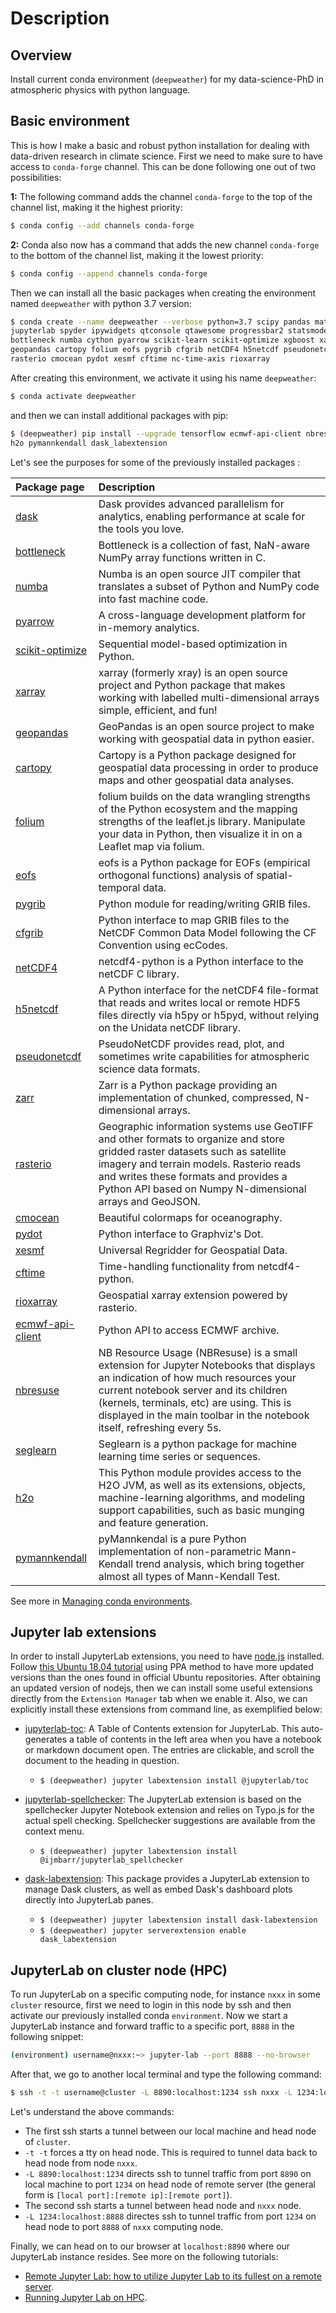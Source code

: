 # Description

## Overview

Install current conda environment (`deepweather`) for my data-science-PhD in atmospheric physics with python language.

## Basic environment

This is how I make a basic and robust python installation for dealing with data-driven research in climate science. First we need to make sure to have access to ```conda-forge``` channel. This can be done following one out of two possibilities:

**1:** The following command adds the channel `conda-forge` to the top of the channel list, making it the highest priority:
```sh
$ conda config --add channels conda-forge
```
**2:** Conda also now has a command that adds the new channel `conda-forge` to the bottom of the channel list, making it the lowest priority:
```sh
$ conda config --append channels conda-forge
```

Then we can install all the basic packages when creating the environment named `deepweather` with python 3.7 version:
```sh
$ conda create --name deepweather --verbose python=3.7 scipy pandas matplotlib seaborn \
jupyterlab spyder ipywidgets qtconsole qtawesome progressbar2 statsmodels dask \
bottleneck numba cython pyarrow scikit-learn scikit-optimize xgboost xarray \
geopandas cartopy folium eofs pygrib cfgrib netCDF4 h5netcdf pseudonetcdf zarr \
rasterio cmocean pydot xesmf cftime nc-time-axis rioxarray
```
After creating this environment, we activate it using his name ```deepweather```:
```sh
$ conda activate deepweather
```
and then we can install additional packages with pip:
```sh
$ (deepweather) pip install --upgrade tensorflow ecmwf-api-client nbresuse seglearn \
h2o pymannkendall dask_labextension
```

Let's see the purposes for some of the previously installed packages :

| Package page| Description |
|:---|:---|
| [dask](https://dask.org/) | Dask provides advanced parallelism for analytics, enabling performance at scale for the tools you love. |
| [bottleneck](https://github.com/pydata/bottleneck) | Bottleneck is a collection of fast, NaN-aware NumPy array functions written in C. |
| [numba](http://numba.pydata.org/) | Numba is an open source JIT compiler that translates a subset of Python and NumPy code into fast machine code. |
| [pyarrow](https://arrow.apache.org/) | A cross-language development platform for in-memory analytics. |
| [scikit-optimize](https://scikit-optimize.github.io/stable/index.html) | Sequential model-based optimization in Python. |
| [xarray](http://xarray.pydata.org/en/stable/) | xarray (formerly xray) is an open source project and Python package that makes working with labelled multi-dimensional arrays simple, efficient, and fun! |
| [geopandas](https://geopandas.org/) | GeoPandas is an open source project to make working with geospatial data in python easier. |
| [cartopy](https://scitools.org.uk/cartopy/docs/latest/) | Cartopy is a Python package designed for geospatial data processing in order to produce maps and other geospatial data analyses. |
| [folium](https://python-visualization.github.io/folium/) | folium builds on the data wrangling strengths of the Python ecosystem and the mapping strengths of the leaflet.js library. Manipulate your data in Python, then visualize it in on a Leaflet map via folium. |
| [eofs](https://ajdawson.github.io/eofs/latest/) | eofs is a Python package for EOFs (empirical orthogonal functions) analysis of spatial-temporal data. |
| [pygrib](https://github.com/jswhit/pygrib) | Python module for reading/writing GRIB files. |
| [cfgrib](https://github.com/ecmwf/cfgrib) | Python interface to map GRIB files to the NetCDF Common Data Model following the CF Convention using ecCodes. |
| [netCDF4](https://github.com/Unidata/netcdf4-python) | netcdf4-python is a Python interface to the netCDF C library. |
| [h5netcdf](https://github.com/shoyer/h5netcdf) | A Python interface for the netCDF4 file-format that reads and writes local or remote HDF5 files directly via h5py or h5pyd, without relying on the Unidata netCDF library. |
| [pseudonetcdf](https://github.com/barronh/pseudonetcdf) | PseudoNetCDF provides read, plot, and sometimes write capabilities for atmospheric science data formats. |
| [zarr](https://zarr.readthedocs.io/en/stable/) | Zarr is a Python package providing an implementation of chunked, compressed, N-dimensional arrays. |
| [rasterio](https://rasterio.readthedocs.io/en/latest/) | Geographic information systems use GeoTIFF and other formats to organize and store gridded raster datasets such as satellite imagery and terrain models. Rasterio reads and writes these formats and provides a Python API based on Numpy N-dimensional arrays and GeoJSON. |
| [cmocean](https://github.com/matplotlib/cmocean) | Beautiful colormaps for oceanography. |
| [pydot](https://github.com/pydot/pydot) | Python interface to Graphviz's Dot. |
| [xesmf](https://xesmf.readthedocs.io/en/latest/) | Universal Regridder for Geospatial Data. |
| [cftime](https://github.com/unidata/cftime) | Time-handling functionality from netcdf4-python. |
| [rioxarray](https://github.com/corteva/rioxarray) | Geospatial xarray extension powered by rasterio. |
| [ecmwf-api-client](https://github.com/ecmwf/ecmwf-api-client) | Python API to access ECMWF archive. |
| [nbresuse](https://github.com/yuvipanda/nbresuse) | NB Resource Usage (NBResuse) is a small extension for Jupyter Notebooks that displays an indication of how much resources your current notebook server and its children (kernels, terminals, etc) are using. This is displayed in the main toolbar in the notebook itself, refreshing every 5s. |
| [seglearn](https://github.com/dmbee/seglearn) | Seglearn is a python package for machine learning time series or sequences. |
| [h2o](https://docs.h2o.ai/h2o/latest-stable/h2o-py/docs/intro.html#what-is-h2o) | This Python module provides access to the H2O JVM, as well as its extensions, objects, machine-learning algorithms, and modeling support capabilities, such as basic munging and feature generation. |
| [pymannkendall](https://github.com/mmhs013/pymannkendall) | pyMannkendal is a pure Python implementation of non-parametric Mann-Kendall trend analysis, which bring together almost all types of Mann-Kendall Test. |

See more in [Managing conda environments](https://conda.io/docs/user-guide/tasks/manage-environments.html#managing-environments).

## Jupyter lab extensions  

In order to install JupyterLab extensions, you need to have [node.js](https://nodejs.org/en/) installed. Follow [this Ubuntu 18.04 tutorial](https://www.digitalocean.com/community/tutorials/how-to-install-node-js-on-ubuntu-18-04-pt) using PPA method to have more updated versions than the ones found in official Ubuntu repositories. After obtaining an updated version of nodejs, then we can install some useful extensions directly from the `Extension Manager` tab when we enable it. Also, we can explicitly install these extensions from command line, as exemplified below:

- [jupyterlab-toc](https://github.com/jupyterlab/jupyterlab-toc): A Table of Contents extension for JupyterLab. This auto-generates a table of contents in the left area when you have a notebook or markdown document open. The entries are clickable, and scroll the document to the heading in question.
    - `$ (deepweather) jupyter labextension install @jupyterlab/toc`

- [jupyterlab-spellchecker](https://github.com/ijmbarr/jupyterlab_spellchecker): The JupyterLab extension is based on the spellchecker Jupyter Notebook extension and relies on Typo.js for the actual spell checking. Spellchecker suggestions are available from the context menu.
    - `$ (deepweather) jupyter labextension install @ijmbarr/jupyterlab_spellchecker` 

- [dask-labextension](https://github.com/dask/dask-labextension): This package provides a JupyterLab extension to manage Dask clusters, as well as embed Dask's dashboard plots directly into JupyterLab panes.
    - `$ (deepweather) jupyter labextension install dask-labextension`
    - `$ (deepweather) jupyter serverextension enable dask_labextension`

## JupyterLab on cluster node (HPC)

To run JupyterLab on a specific computing node, for instance `nxxx` in some `cluster` resource, first we need to login in this node by ssh and then activate our previously installed conda `environment`. Now we start a JupyterLab instance and forward traffic to a specific port, `8888` in the following snippet:
```sh
(environment) username@nxxx:~> jupyter-lab --port 8888 --no-browser
```
After that, we go to another local terminal and type the following command:
```sh
$ ssh -t -t username@cluster -L 8890:localhost:1234 ssh nxxx -L 1234:localhost:8888
```
Let's understand the above commands:

- The first ssh starts a tunnel between our local machine and head node of `cluster`.
- `-t -t` forces a tty on head node. This is required to tunnel data back to head node from node `nxxx`.
- `-L 8890:localhost:1234` directs ssh to tunnel traffic from port `8890` on local machine to port `1234` on head node of remote server (the general form is `[local port]:[remote ip]:[remote port]`).
- The second ssh starts a tunnel between head node and `nxxx` node.
- `-L 1234:localhost:8888` directes ssh to tunnel traffic from port `1234` on head node to port `8888` of `nxxx` computing node.

Finally, we can head on to our browser at `localhost:8890` where our JupyterLab instance resides. See more on the following tutorials:

- [Remote Jupyter Lab: how to utilize Jupyter Lab to its fullest on a remote server](https://medium.com/spencerweekly/remote-jupyter-lab-how-to-utilize-jupyter-lab-to-its-fullest-on-a-remote-server-2a359159d2f6).
- [Running Jupyter Lab on HPC](https://www.sichong.site/2020/02/07/running-jupyter-lab-on-hpc/).